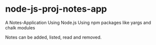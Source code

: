 # node-js-proj-notes-app
A Notes-Application Using Node.js
Using npm packages like yargs and chalk modules

Notes can be added, listed, read and removed. 
